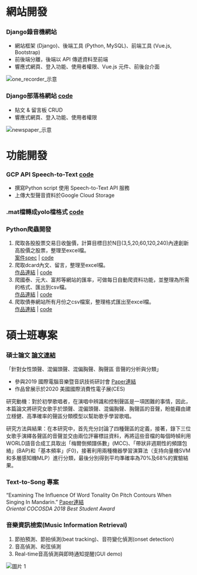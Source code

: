 <link rel="stylesheet" href="../css/social-circles.min.css">

# 網站開發

### Django錄音機網站

- 網站框架 (Django)、後端工具 (Python, MySQL)、前端工具 (Vue.js, Bootstrap)
- 前後端分離，後端以 API 傳遞資料至前端
- 響應式網頁、登入功能、使用者權限、Vue.js 元件、前後台介面

![one_recorder_示意](https://user-images.githubusercontent.com/14839962/117851557-035c3300-b2b9-11eb-823d-dba9b7c4c7e2.png)

### Django部落格網站  [code](https://github.com/lisa4930007/Django_news)
- 貼文 & 留言板 CRUD
- 響應式網頁、登入功能、使用者權限

![newspaper_示意](https://user-images.githubusercontent.com/14839962/117851535-fdfee880-b2b8-11eb-942d-45435027173d.png)

# 功能開發

### GCP API Speech-to-Text  [code](https://gist.github.com/lisa4930007/934866e97e37ceba29e75136b4e52038)
- 撰寫Python script 使用 Speech-to-Text API 服務 
- 上傳大型聲音資料於Google Cloud Storage

### .mat檔轉成yolo檔格式  [code](https://gist.github.com/lisa4930007/9af1c0d2832e77a7454d3ed9f6fca9c2)

### Python爬蟲開發
1. 爬取各股股票交易日收盤價，計算目標日於N日(3,5,20,60,120,240)內達創新高股價之股票，整理至excel檔。 <br/>
[案件spec](https://reurl.cc/R6YL1z) | [code](https://gist.github.com/lisa4930007/3bb27a1e5e40af7d67c3085749b1bd9d)
2. 爬取dcard內文、留言，整理至excel檔。<br/>
[作品連結](https://reurl.cc/a5oNO4) | [code](https://gist.github.com/lisa4930007/a196bd9882bcd4ffbbfda05da9724622)
3. 爬國泰、元大、富邦等網站的匯率，可做每日自動爬資料功能，並整理為所需的格式、匯出到csv檔。<br/>
[作品連結](https://reurl.cc/l0Yppd) | [code](https://gist.github.com/lisa4930007/dc423f78cf8f8daf842c451ab6cd52e8)
4. 爬取債券網站所有月份之csv檔案，整理格式匯出至excel檔。<br/>
[作品連結](https://reurl.cc/jqNgLM) | [code](https://gist.github.com/lisa4930007/361d9a55d048e2ab3a0606c3eb3d6ee3)



# 碩士班專案

### 碩士論文 [論文連結](https://drive.google.com/file/d/1riS2ZRwsAK0zWpvBbauF_OQCu7yfMdUV/view?usp=sharing)
「針對女性頭聲、混偏頭聲、混偏胸聲、胸聲區 音聲的分析與分類」<br/>
- 參與2019 國際電腦音樂暨音訊技術研討會 [Paper連結](https://drive.google.com/file/d/1FslitxCjTyNMNt1GUDr--phr_bUYqFzE/view?usp=sharing)<br/>
- 作品曾展示於2020 美國國際消費性電子展(CES)

<p>研究動機：對於初學歌唱者，在演唱中辨識和控制聲區是一項困難的事情，因此，本篇論文將研究女歌手於頭聲、混偏頭聲、混偏胸聲、胸聲區的音聲，盼能藉由建立穩健、高準確率的聲區分類模型以幫助歌手學習歌唱。</p>
<p>研究方法與結果：在本研究中，首先充分討論了四種聲區的定義，接著，錄下三位女歌手演繹各聲區的音聲並交由兩位評審標註資料，再將這些音檔的每個時幀利用WORLD語音合成工具取出「梅爾倒頻譜係數」(MCC)、「帶狀非週期性的頻譜包絡」(BAP)和「基本頻率」(F0)，接著利用兩種機器學習演算法（支持向量機SVM和多層感知機MLP）進行分類，最後分別得到平均準確率為70%及68%的實驗結果。</p>

### Text-to-Song 專案
“Examining The Influence Of Word Tonality On Pitch Contours When Singing In Mandarin.” [Paper連結](https://drive.google.com/file/d/1YMwhpouMPATjJBI5g-RJPTN9s21sUg5p/view?usp=sharing)<br/>
_Oriental COCOSDA 2018 Best Student Award_


### 音樂資訊檢索(Music Information Retrieval)
1. 節拍預測、節拍偵測(beat tracking)、音符變化偵測(onset detection)
2. 音高偵測、和弦偵測
3. Real-time音高偵測與即時通知提醒(GUI demo)

![圖片 1](https://user-images.githubusercontent.com/14839962/117907845-11866f80-b30a-11eb-81ba-ca119ce94b0b.png)




<br/>
<https://github.com/lisa4930007><br/>
<lisalai@gapp.nthu.edu.tw><br/>

<a class="icon-linkedin social-button color" href="https://www.linkedin.com/in/lisa4930007/"></a>
